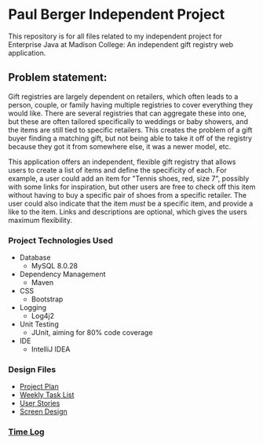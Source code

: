 # Paul Berger Independent Project

This repository is for all files related to my independent project for Enterprise Java at Madison College: An 
independent gift registry web application.

## Problem statement:

Gift registries are largely dependent on retailers, which often leads to a person, couple, or family having multiple registries to cover everything they would like. There are several registries that can aggregate these into one, but these are often tailored specifically to weddings or baby showers, and  the items are still tied to specific retailers. This creates the problem of a gift buyer finding a matching gift, but not being able to take it off of the registry because they got it from somewhere else, it was a newer model, etc.

This application offers an independent, flexible gift registry that allows users to create a list of items and define the specificity of each. For example, a user could add an item for "Tennis shoes, red, size 7", possibly with some links for inspiration, but other users are free to check off this item without having to buy a specific pair of shoes from a specific retailer. The user could also indicate that the item *must* be a specific item, and provide a like to the item. Links and descriptions are optional, which gives the users maximum flexibility. 

### Project Technologies Used
- Database
  - MySQL 8.0.28
- Dependency Management
  - Maven
- CSS
  - Bootstrap
- Logging
  - Log4j2
- Unit Testing
  - JUnit, aiming for 80% code coverage
- IDE
  - IntelliJ IDEA
  
### Design Files
- [Project Plan](DesignFiles/ProjectPlan.md)
- [Weekly Task List](DesignFiles/TaskList.md)
- [User Stories](DesignFiles/UserStories.md)
- [Screen Design](DesignFiles/Screens.md)

### [Time Log](TimeLog.md)